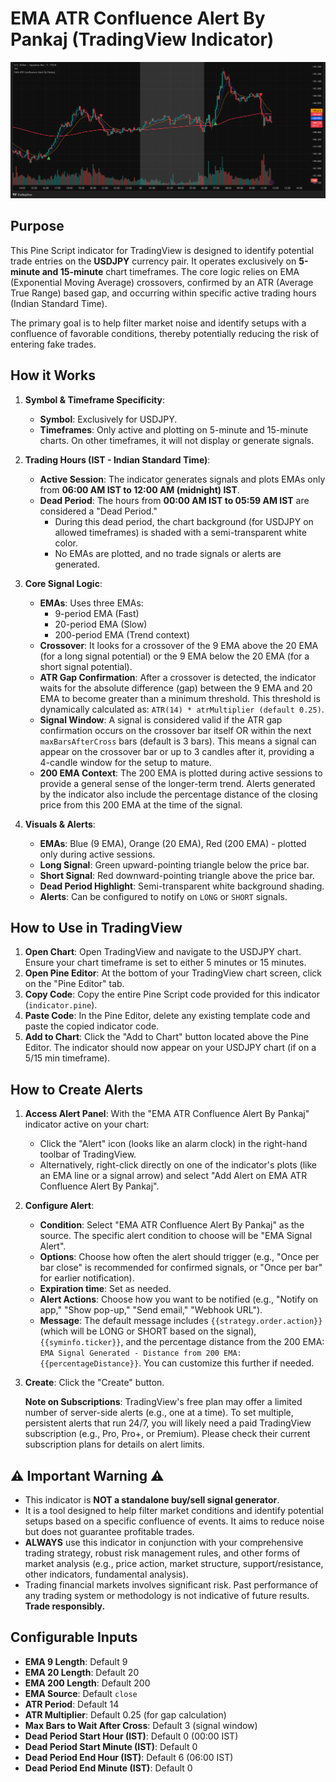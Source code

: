 # EMA ATR Confluence Alert By Pankaj (TradingView Indicator)

![Indicator Screenshot](demo.png)

## Purpose
This Pine Script indicator for TradingView is designed to identify potential trade entries on the **USDJPY** currency pair. It operates exclusively on **5-minute and 15-minute** chart timeframes. The core logic relies on EMA (Exponential Moving Average) crossovers, confirmed by an ATR (Average True Range) based gap, and occurring within specific active trading hours (Indian Standard Time).

The primary goal is to help filter market noise and identify setups with a confluence of favorable conditions, thereby potentially reducing the risk of entering fake trades.

## How it Works

1.  **Symbol & Timeframe Specificity**:
    *   **Symbol**: Exclusively for USDJPY.
    *   **Timeframes**: Only active and plotting on 5-minute and 15-minute charts. On other timeframes, it will not display or generate signals.

2.  **Trading Hours (IST - Indian Standard Time)**:
    *   **Active Session**: The indicator generates signals and plots EMAs only from **06:00 AM IST to 12:00 AM (midnight) IST**.
    *   **Dead Period**: The hours from **00:00 AM IST to 05:59 AM IST** are considered a "Dead Period." 
        *   During this dead period, the chart background (for USDJPY on allowed timeframes) is shaded with a semi-transparent white color.
        *   No EMAs are plotted, and no trade signals or alerts are generated.

3.  **Core Signal Logic**:
    *   **EMAs**: Uses three EMAs:
        *   9-period EMA (Fast)
        *   20-period EMA (Slow)
        *   200-period EMA (Trend context)
    *   **Crossover**: It looks for a crossover of the 9 EMA above the 20 EMA (for a long signal potential) or the 9 EMA below the 20 EMA (for a short signal potential).
    *   **ATR Gap Confirmation**: After a crossover is detected, the indicator waits for the absolute difference (gap) between the 9 EMA and 20 EMA to become greater than a minimum threshold. This threshold is dynamically calculated as:
        `ATR(14) * atrMultiplier (default 0.25)`.
    *   **Signal Window**: A signal is considered valid if the ATR gap confirmation occurs on the crossover bar itself OR within the next `maxBarsAfterCross` bars (default is 3 bars). This means a signal can appear on the crossover bar or up to 3 candles after it, providing a 4-candle window for the setup to mature.
    *   **200 EMA Context**: The 200 EMA is plotted during active sessions to provide a general sense of the longer-term trend. Alerts generated by the indicator also include the percentage distance of the closing price from this 200 EMA at the time of the signal.

4.  **Visuals & Alerts**:
    *   **EMAs**: Blue (9 EMA), Orange (20 EMA), Red (200 EMA) - plotted only during active sessions.
    *   **Long Signal**: Green upward-pointing triangle below the price bar.
    *   **Short Signal**: Red downward-pointing triangle above the price bar.
    *   **Dead Period Highlight**: Semi-transparent white background shading.
    *   **Alerts**: Can be configured to notify on `LONG` or `SHORT` signals.

## How to Use in TradingView

1.  **Open Chart**: Open TradingView and navigate to the USDJPY chart. Ensure your chart timeframe is set to either 5 minutes or 15 minutes.
2.  **Open Pine Editor**: At the bottom of your TradingView chart screen, click on the "Pine Editor" tab.
3.  **Copy Code**: Copy the entire Pine Script code provided for this indicator (`indicator.pine`).
4.  **Paste Code**: In the Pine Editor, delete any existing template code and paste the copied indicator code.
5.  **Add to Chart**: Click the "Add to Chart" button located above the Pine Editor. The indicator should now appear on your USDJPY chart (if on a 5/15 min timeframe).

## How to Create Alerts

1.  **Access Alert Panel**: With the "EMA ATR Confluence Alert By Pankaj" indicator active on your chart:
    *   Click the "Alert" icon (looks like an alarm clock) in the right-hand toolbar of TradingView.
    *   Alternatively, right-click directly on one of the indicator's plots (like an EMA line or a signal arrow) and select "Add Alert on EMA ATR Confluence Alert By Pankaj".
2.  **Configure Alert**:
    *   **Condition**: Select "EMA ATR Confluence Alert By Pankaj" as the source. The specific alert condition to choose will be "EMA Signal Alert".
    *   **Options**: Choose how often the alert should trigger (e.g., "Once per bar close" is recommended for confirmed signals, or "Once per bar" for earlier notification).
    *   **Expiration time**: Set as needed.
    *   **Alert Actions**: Choose how you want to be notified (e.g., "Notify on app," "Show pop-up," "Send email," "Webhook URL").
    *   **Message**: The default message includes `{{strategy.order.action}}` (which will be LONG or SHORT based on the signal), `{{syminfo.ticker}}`, and the percentage distance from the 200 EMA: `EMA Signal Generated - Distance from 200 EMA: {{percentageDistance}}`. You can customize this further if needed.
3.  **Create**: Click the "Create" button.

    **Note on Subscriptions**: TradingView's free plan may offer a limited number of server-side alerts (e.g., one at a time). To set multiple, persistent alerts that run 24/7, you will likely need a paid TradingView subscription (e.g., Pro, Pro+, or Premium). Please check their current subscription plans for details on alert limits.

## ⚠️ Important Warning ⚠️

*   This indicator is **NOT a standalone buy/sell signal generator**.
*   It is a tool designed to help filter market conditions and identify potential setups based on a specific confluence of events. It aims to reduce noise but does not guarantee profitable trades.
*   **ALWAYS** use this indicator in conjunction with your comprehensive trading strategy, robust risk management rules, and other forms of market analysis (e.g., price action, market structure, support/resistance, other indicators, fundamental analysis).
*   Trading financial markets involves significant risk. Past performance of any trading system or methodology is not indicative of future results. **Trade responsibly.**

## Configurable Inputs

*   **EMA 9 Length**: Default 9
*   **EMA 20 Length**: Default 20
*   **EMA 200 Length**: Default 200
*   **EMA Source**: Default `close`
*   **ATR Period**: Default 14
*   **ATR Multiplier**: Default 0.25 (for gap calculation)
*   **Max Bars to Wait After Cross**: Default 3 (signal window)
*   **Dead Period Start Hour (IST)**: Default 0 (00:00 IST)
*   **Dead Period Start Minute (IST)**: Default 0
*   **Dead Period End Hour (IST)**: Default 6 (06:00 IST)
*   **Dead Period End Minute (IST)**: Default 0
